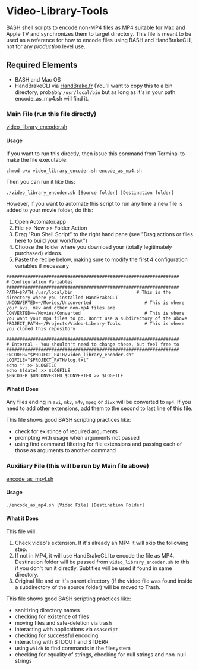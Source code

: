 # Video-Library-Tools
BASH shell scripts to encode non-MP4 files as MP4 suitable for Mac and Apple TV and synchronizes them to target directory. This file is meant to be used as a reference for how to encode files using BASH and HandBrakeCLI, not for any _production_ level use.

## Required Elements
- BASH and Mac OS
- HandBrakeCLI via [HandBrake.fr](https://handbrake.fr/downloads2.php) (You'll want to copy this to a bin directory, probably `/usr/local/bin` but as long as it's in your path encode_as_mp4.sh will find it.

### Main File (run this file directly)

[video_library_encoder.sh](video_library_encoder.sh)

#### Usage
If you want to run this directly, then issue this command from Terminal to make the file executable:

`chmod u+x video_library_encoder.sh encode_as_mp4.sh`

Then you can run it like this:

`./video_library_encoder.sh [Source folder] [Destination folder]`

However, if you want to automate this script to run any time a new file is added to your movie folder, do this:
1. Open Automator.app
2. File >> New >> Folder Action
3. Drag "Run Shell Script" to the right hand pane (see "Drag actions or files here to build your workflow.")
4. Choose the folder where you download your (totally legitimately purchased) videos.
5. Paste the recipe below, making sure to modify the first 4 configuration variables if necessary

```
#################################################################
# Configuration Variables
#################################################################
PATH=$PATH:/usr/local/bin                        # This is the directory where you installed HandBrakeCLI
UNCONVERTED=~/Movies/Unconverted                    # This is where your avi, mkv and other non-mp4 files are
CONVERTED=~/Movies/Converted                        # This is where you want your mp4 files to go. Don't use a subdirectory of the above
PROJECT_PATH=~/Projects/Video-Library-Tools         # This is where you cloned this repository

#################################################################
# Internal - You shouldn't need to change these, but feel free to
#################################################################
ENCODER="$PROJECT_PATH/video_library_encoder.sh" 
LOGFILE="$PROJECT_PATH/log.txt"
echo "" >> $LOGFILE
echo $(date) >> $LOGFILE
$ENCODER $UNCONVERTED $CONVERTED >> $LOGFILE
```

#### What it Does
Any files ending in `avi`, `mkv`, `m4v`, `mpeg` or `divx` will be converted to `mp4`. If you need to add other extensions, add them to the second to last line of this file.

This file shows good BASH scripting practices like:
- check for existince of required arguments
- prompting with usage when arguments not passed
- using find command filtering for file extensions and passing each of those as arguments to another command

### Auxiliary File (this will be run by Main file above)

[encode_as_mp4.sh](encode_as_mp4.sh)

#### Usage

`./encode_as_mp4.sh [Video File] [Destination Folder]`

#### What it Does
This file will:
1. Check video's extension. If it's already an MP4 it will skip the following step.
2. If not in MP4, it will use HandBrakeCLI to encode the file as MP4. Destination folder will be passed from `video_library_encoder.sh` to this if you don't run it directly. Subtitles will be used if found in same directory.
3. Original file and or it's parent directory (if the video file was found inside a subdirectory of the source folder) will be moved to Trash.

This file shows good BASH scripting practices like:
- sanitizing directory names
- checking for existence of files
- moving files and safe-deletion via trash
- interacting with applications via `osascript`
- checking for successful encoding
- interacting with STDOUT and STDERR
- using `which` to find commands in the filesystem
- checking for equality of strings, checking for null strings and non-null strings
